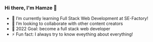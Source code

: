 ### Hi there, I'm Hamze 👋


- 🌱 I’m currently learning Full Stack Web Development at SE-Factory!
- 👯 I’m looking to collaborate with other content creators
- 🔭 2022 Goal: become a full stack web developer
- ⚡ Fun fact: I always try to know eveything about everything!
<!--
**Hamze-A/Hamze-A** is a ✨ _special_ ✨ repository because its `README.md` (this file) appears on your GitHub profile.

Here are some ideas to get you started:

- 🔭 I’m currently working on ...
- 🌱 I’m currently learning ...
- 👯 I’m looking to collaborate on ...
- 🤔 I’m looking for help with ...
- 💬 Ask me about ...
- 📫 How to reach me: ...
- 😄 Pronouns: ...
- ⚡ Fun fact: ...
-->
